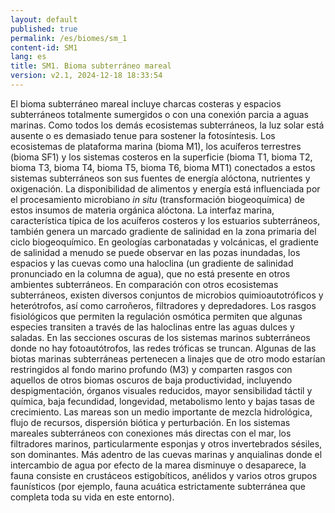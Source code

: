```yaml
---
layout: default
published: true
permalink: /es/biomes/sm_1
content-id: SM1
lang: es
title: SM1. Bioma subterráneo mareal
version: v2.1, 2024-12-18 18:33:54
---
```


El bioma subterráneo mareal incluye charcas costeras y espacios subterráneos totalmente sumergidos o con una conexión parcia a aguas marinas. Como todos los demás ecosistemas subterráneos, la luz solar está ausente o es demasiado tenue para sostener la fotosíntesis.
Los ecosistemas de plataforma marina (bioma M1), los acuíferos terrestres (bioma SF1) y los sistemas costeros en la superficie (bioma T1, bioma T2, bioma T3, bioma T4, bioma T5, bioma T6, bioma MT1) conectados a estos sistemas subterráneos son sus fuentes de energía alóctona, nutrientes y oxigenación. La disponibilidad de alimentos y energía está influenciada por el procesamiento microbiano <i>in situ</i> (transformación biogeoquímica) de estos insumos de materia orgánica alóctona.
La interfaz marina, característica típica de los acuíferos costeros y los estuarios subterráneos, también genera un marcado gradiente de salinidad en la zona primaria del ciclo biogeoquímico. En geologías carbonatadas y volcánicas, el gradiente de salinidad a menudo se puede observar en las pozas inundadas, los espacios y las cuevas como una haloclina (un gradiente de salinidad pronunciado en la columna de agua), que no está presente en otros ambientes subterráneos.
En comparación con otros ecosistemas subterráneos, existen diversos conjuntos de microbios quimioautotróficos y heterótrofos, así como carroñeros, filtradores y depredadores. Los rasgos fisiológicos que permiten la regulación osmótica permiten que algunas especies transiten a través de las haloclinas entre las aguas dulces y saladas. En las secciones oscuras de los sistemas marinos subterráneos donde no hay fotoautótrofos, las redes tróficas se truncan. Algunas de las biotas marinas subterráneas pertenecen a linajes que de otro modo estarían restringidos al fondo marino profundo (M3) y comparten rasgos con aquellos de otros biomas oscuros de baja productividad, incluyendo despigmentación, órganos visuales reducidos, mayor sensibilidad táctil y química, baja fecundidad, longevidad, metabolismo lento y bajas tasas de crecimiento.
Las mareas son un medio importante de mezcla hidrológica, flujo de recursos, dispersión biótica y perturbación. En los sistemas mareales subterráneos con conexiones más directas con el mar, los filtradores marinos, particularmente esponjas y otros invertebrados sésiles, son dominantes. Más adentro de las cuevas marinas y anquialinas donde el intercambio de agua por efecto de la marea disminuye o desaparece, la fauna consiste en crustáceos estigobíticos, anélidos y varios otros grupos faunísticos (por ejemplo, fauna acuática estrictamente subterránea que completa toda su vida en este entorno).
